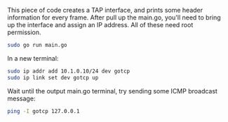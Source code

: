 This piece of code creates a TAP interface, and prints some header information for every frame. After pull up the main.go, you'll need to bring up the interface and assign an IP address. All of these need root permission.

```bash
sudo go run main.go
```
In a new terminal:

```bash
sudo ip addr add 10.1.0.10/24 dev gotcp
sudo ip link set dev gotcp up
```

Wait until the output main.go terminal, try sending some ICMP broadcast message:

```bash
ping -I gotcp 127.0.0.1
```